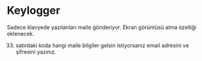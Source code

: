 # Keylogger
Sadece klavyede yazılanları maile gönderiyor. Ekran görüntüsü alma özelliği eklenecek.

33. satırdaki koda hangi maile bilgiler gelsin istiyorsanız email adresini ve şifresini yazınız.
